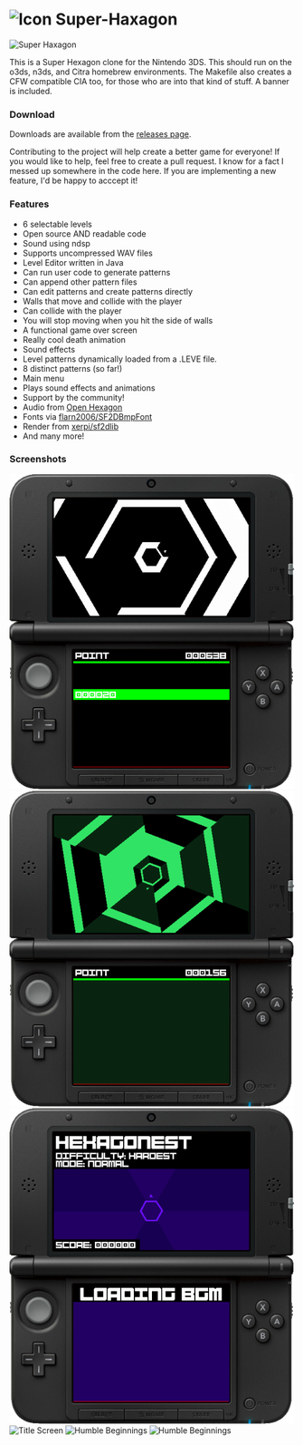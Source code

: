 # ![Icon](./resource/icon.png "Icon") Super-Haxagon

![Super Haxagon](./resource/banner.png "Banner")

This is a Super Hexagon clone for the Nintendo 3DS. This should run on the o3ds, n3ds, and Citra homebrew environments. The Makefile also creates a CFW compatible CIA too, for those who are into that kind of stuff. A banner is included.

### Download

Downloads are available from the [releases page](https://github.com/RedInquisitive/Super-Haxagon/releases).

Contributing to the project will help create a better game for everyone! If you would like to help, feel free to create a pull request. I know for a fact I messed up somewhere in the code here. If you are implementing a new feature, I'd be happy to acccept it! 

### Features

 * 6 selectable levels
 * Open source AND readable code
 * Sound using ndsp
  * Supports uncompressed WAV files
 * Level Editor written in Java
  * Can run user code to generate patterns
  * Can append other pattern files
  * Can edit patterns and create patterns directly
 * Walls that move and collide with the player
  * Can collide with the player
  * You will stop moving when you hit the side of walls
 * A functional game over screen
  * Really cool death animation
  * Sound effects
 * Level patterns dynamically loaded from a .LEVE file.
  * 8 distinct patterns (so far!)
 * Main menu
  * Plays sound effects and animations
 * Support by the community!
  * Audio from [Open Hexagon](http://vittorioromeo.info/projects.html)
  * Fonts via [flarn2006/SF2DBmpFont](https://github.com/flarn2006/SF2DBmpFont)
  * Render from [xerpi/sf2dlib](https://github.com/xerpi/sf2dlib)
  * And many more!

### Screenshots

![Walls](./media/scr_6_MERGED.png "The walls move twoards you!")
![Spirallll!](./media/scr_4_MERGED.png "Spiralllll!")
![Music](./media/scr_5_MERGED.png "Music!")
![Title Screen](./media/scr_3_MERGED.png "One of the many modes")
![Humble Beginnings](./media/scr_2_MERGED.png "Human Arrow")
![Humble Beginnings](./media/scr_1_MERGED.png "Screenshot")

